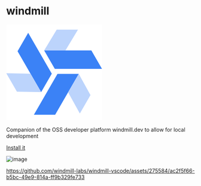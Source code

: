 # windmill

![Windmill](./windmill.png)

Companion of the OSS developer platform windmill.dev to allow for local
development

[Install it](https://marketplace.visualstudio.com/items?itemName=windmill-labs.windmill)

![image](https://github.com/windmill-labs/windmill-vscode/assets/275584/5c6137bf-c56d-46e5-ba72-2fd5806ce0dc)

https://github.com/windmill-labs/windmill-vscode/assets/275584/ac2f5f66-b5bc-49e9-814a-ff9b329fe733

